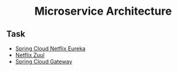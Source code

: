 <h1 align="center">
    Microservice Architecture
</h1>

## Task
* [Spring Cloud Netflix Eureka](./details/task/Spring-Cloud-Netflix.md)
* [Netflix Zuul](./details/task/Netflix.Zuul.md)
* [Spring Cloud Gateway](./details/task/Spring-Cloud-Gateway.md)

